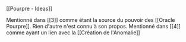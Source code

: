 [[Pourpre - Ideas]]

Mentionné dans [[3]] comme étant la source du pouvoir des [[Oracle Pourpre]]. Rien d'autre n'est connu à son propos.
Mentionné dans [[4]] comme ayant un lien avec la [[Création de l'Anomalie]]